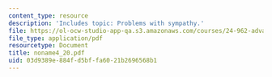 ```yaml
---
content_type: resource
description: 'Includes topic: Problems with sympathy.'
file: https://ol-ocw-studio-app-qa.s3.amazonaws.com/courses/24-962-advanced-phonology-spring-2005/03d9389e884fd5bffa6021b2696568b1_noname4_20.pdf
file_type: application/pdf
resourcetype: Document
title: noname4_20.pdf
uid: 03d9389e-884f-d5bf-fa60-21b2696568b1
---
```

